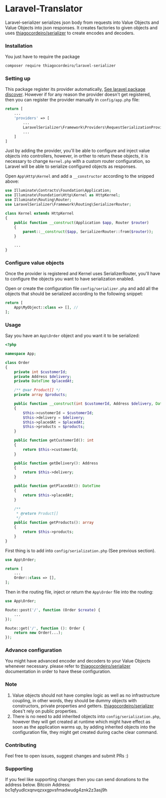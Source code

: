 # Laravel-Translator

Laravel-serializer serializes json body from requests into Value Objects and Value Objects into json responses. It creates factories to given objects and uses [thiagocordeiro/serializer](https://github.com/thiagocordeiro/serializer) to create encodes and decoders.

### Installation

You just have to require the package

```bash
composer require thiagocordeiro/laravel-serializer
```

### Setting up 
This package register its provider automatically,
[See laravel package discover](https://laravel.com/docs/10.x/packages#package-discovery). However if for any reason the provider doesn't get registered, then you can register the provider manually in `config/app.php` file:

```php
return [
    ...
    'providers' => [
        ...
        LaravelSerializer\Framework\Providers\RequestSerializationProvider::class,
        ...
    ]
]
```

Just by adding the provider, you'll be able to configure and inject value objects into controllers, however, in orther to return these objects, it is necessary to change `Kernel.php` with a custom router configuration, so Laravel will be able to serialize configured objects as responses.

Open `App\Http\Kernel` and add a `__constructor` according to the snipped above:
```php
use Illuminate\Contracts\Foundation\Application;
use Illuminate\Foundation\Http\Kernel as HttpKernel;
use Illuminate\Routing\Router;
use LaravelSerializer\Framework\Routing\SerializerRouter;

class Kernel extends HttpKernel
{
    public function __construct(Application $app, Router $router)
    {
        parent::__construct($app, SerializerRouter::from($router));
    }

    ...
}
```

### Configure value objects
Once the provider is registered and Kernel uses SerializerRouter, you'll have to configure the objects you want to have serialization enabled.

Open or create the configuration file `config/serializer.php` and add all the objects that should be serialized according to the following snippet:

```php
return [
    App\MyObject::class => [], //
];
```

### Usage
Say you have an `App\Order` object and you want it to be serialized:
```php
<?php

namespace App;

class Order
{
    private int $customerId;
    private Address $delivery;
    private DateTime $placedAt;

    /** @var Product[] */
    private array $products;

    public function __construct(int $customerId, Address $delivery, DateTime $placedAt, Product ...$products)
    {
        $this->customerId = $customerId;
        $this->delivery = $delivery;
        $this->placedAt = $placedAt;
        $this->products = $products;
    }

    public function getCustomerId(): int
    {
        return $this->customerId;
    }

    public function getDelivery(): Address
    {
        return $this->delivery;
    }

    public function getPlacedAt(): DateTime
    {
        return $this->placedAt;
    }

    /**
     * @return Product[]
     */
    public function getProducts(): array
    {
        return $this->products;
    }
}
```

First thing is to add into `config/serialization.php` (See previous section).

```php
use App\Order;

return [
    ...
    Order::class => [],
];
```

Then in the routing file, inject or return the `App\Order` file into the routing:

```php
use App\Order;

Route::post('/', function (Order $create) {
    ...
});

Route::get('/', function (): Order {
    return new Order(...);
});
```

### Advance configuration

You might have advanced encoder and decoders to your Value Objects whenever necessary. please refer to [thiagocordeiro/serializer](https://github.com/thiagocordeiro/serializer) documentation in order to have these configuration.

### Note
1. Value objects should not have complex logic as well as no infrastructure coupling, in other words, they should be dummy objects with constructors, private properties and getters. [thiagocordeiro/serializer](https://github.com/thiagocordeiro/serializer) does't rely on public properties.
2. There is no need to add inherited objects into `config/serialization.php`, however they will get created at runtime which might have effect as soon as the application warms up, by adding inherited objects into the configuration file, they might get created during cache clear command.

### Contributing
Feel free to open issues, suggest changes and submit PRs :)

### Supporting
If you feel like supporting changes then you can send donations to the address below.
Bitcoin Address: bc1qfyudlcxqnvqzxxgpvsfmadwudg4znk2z3asj9h
